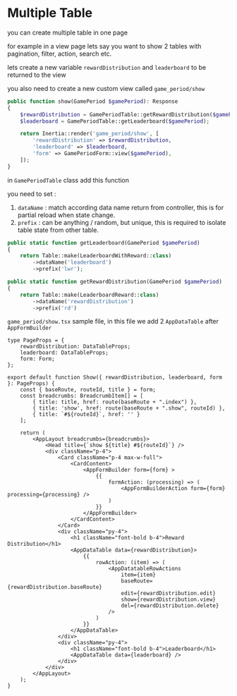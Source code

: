 # Multiple Table

you can create multiple table in one page

for example in a view page lets say you want to show 2 tables with pagination, filter, action, search etc.

lets create a new variable `rewardDistribution` and `leaderboard` to be returned to the view

you also need to create a new custom view called `game_period/show`

```php
public function show(GamePeriod $gamePeriod): Response
{
    $rewardDistribution = GamePeriodTable::getRewardDistribution($gamePeriod);
    $leaderboard = GamePeriodTable::getLeaderboard($gamePeriod);

    return Inertia::render('game_period/show', [
        'rewardDistribution' => $rewardDistribution,
        'leaderboard' => $leaderboard,
        'form' => GamePeriodForm::view($gamePeriod),
    ]);
}
```

in `GamePeriodTable` class add this function

you need to set :

1. `dataName` : match according data name return from controller, this is for partial reload when state change.
2. `prefix` : can be anything / random, but unique, this is required to isolate table state from other table.

```php
public static function getLeaderboard(GamePeriod $gamePeriod)
{
    return Table::make(LeaderboardWithReward::class)
        ->dataName('leaderboard')
        ->prefix('lwr');
```

```php
public static function getRewardDistribution(GamePeriod $gamePeriod)
{
    return Table::make(LeaderboardReward::class)
        ->dataName('rewardDistribution')
        ->prefix('rd')
```

`game_period/show.tsx` sample file, in this file we add 2 `AppDataTable` after `AppFormBuilder`

```tsx
type PageProps = {
    rewardDistribution: DataTableProps;
    leaderboard: DataTableProps;
    form: Form;
};

export default function Show({ rewardDistribution, leaderboard, form }: PageProps) {
    const { baseRoute, routeId, title } = form;
    const breadcrumbs: BreadcrumbItem[] = [
        { title: title, href: route(baseRoute + ".index") },
        { title: 'show', href: route(baseRoute + ".show", routeId) },
        { title: `#${routeId}`, href: '' }
    ];

    return (
        <AppLayout breadcrumbs={breadcrumbs}>
            <Head title={`show ${title} #${routeId}`} />
            <div className="p-4">
                <Card className="p-4 max-w-full">
                    <CardContent>
                        <AppFormBuilder form={form} >
                            {{
                                formAction: (processing) => (
                                    <AppFormBuilderAction form={form} processing={processing} />
                                )
                            }}
                        </AppFormBuilder>
                    </CardContent>
                </Card>
                <div className="py-4">
                    <h1 className="font-bold b-4">Reward Distribution</h1>
                    <AppDataTable data={rewardDistribution}>
                        {{
                            rowAction: (item) => (
                                <AppDatatableRowActions
                                    item={item}
                                    baseRoute={rewardDistribution.baseRoute}
                                    edit={rewardDistribution.edit}
                                    show={rewardDistribution.view}
                                    del={rewardDistribution.delete}
                                />
                            )
                        }}
                    </AppDataTable>
                </div>
                <div className="py-4">
                    <h1 className="font-bold b-4">Leaderboard</h1>
                    <AppDataTable data={leaderboard} />
                </div>
            </div>
        </AppLayout>
    );
}
```
